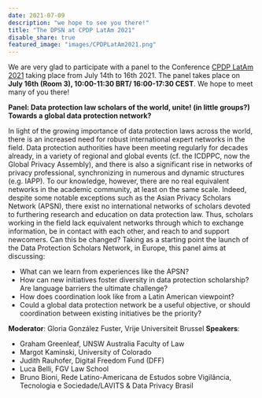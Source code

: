 ```yaml
---
date: 2021-07-09
description: "we hope to see you there!"
title: "The DPSN at CPDP LatAm 2021"
disable_share: true
featured_image: "images/CPDPLatAm2021.png"
---
```


We are very glad to participate with a panel to the Conference [CPDP LatAm 2021](https://cpdp.lat/en/program/) taking place from July 14th to 16th 2021. The panel takes place on **July 16th (Room 3), 10:00-11:30 BRT/ 16:00-17:30 CEST**. We hope to meet many of you there!

**Panel: Data protection law scholars of the world, unite! (in little groups?) Towards a global data protection network?**

In light of the growing importance of data protection laws across the world, there is an increased need for robust international expert networks in the field. Data protection authorities have been meeting regularly for decades already, in a variety of regional and global events (cf. the ICDPPC, now the Global Privacy Assembly), and there is also a significant rise in networks of privacy professional, synchronizing in numerous and dynamic structures (e.g. IAPP). To our knowledge, however, there are no real equivalent networks in the academic community, at least on the same scale. Indeed, despite some notable exceptions such as the Asian Privacy Scholars Network (APSN), there exist no international networks of scholars devoted to furthering research and education on data protection law. Thus, scholars working in the field lack equivalent networks through which to exchange information, be in contact with each other, and reach to and support newcomers. Can this be changed? Taking as a starting point the launch of the Data Protection Scholars Network, in Europe, this panel aims at discussing:

- What can we learn from experiences like the APSN?
- How can new initiatives foster diversity in data protection scholarship? Are language barriers the ultimate challenge?
- How does coordination look like from a Latin American viewpoint?
- Could a global data protection network be a useful objective, or should coordination between existing initiatives be the priority?

**Moderator**: Gloria González Fuster, Vrije Universiteit Brussel
**Speakers**:
- Graham Greenleaf, UNSW Australia Faculty of Law
- Margot Kaminski, University of Colorado
- Judith Rauhofer, Digital Freedom Fund (DFF)
- Luca Belli, FGV Law School
- Bruno Bioni, Rede Latino-Americana de Estudos sobre Vigilância, Tecnologia e Sociedade/LAVITS & Data Privacy Brasil
